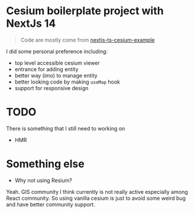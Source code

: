 # Cesium boilerplate project with NextJs 14

> Code are mostly come from [nextjs-ts-cesium-example](https://github.com/hyundotio/nextjs-ts-cesium-example)

I did some personal preference including:

- top level accessible cesium viewer
- entrance for adding entity
- better way (imo) to manage entity
- better looking code by making `useMap` hook
- support for responsive design

# TODO

There is something that I still need to working on

- HMR

# Something else

- Why not using Resium?

Yeah. GIS community I think currently is not really active especially among React community. 
So using vanilla cesium is just to avoid some weird bug and have better community support.
